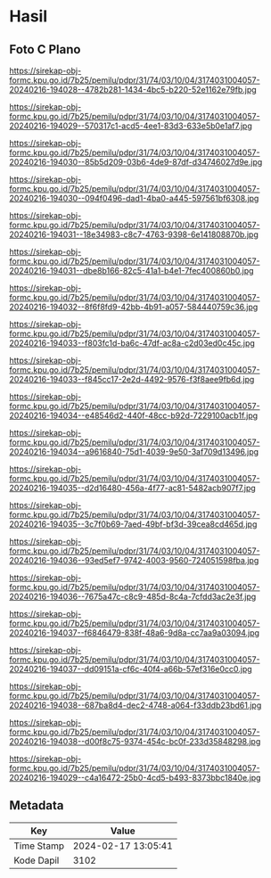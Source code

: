 # Hasil

## Foto C Plano

https://sirekap-obj-formc.kpu.go.id/7b25/pemilu/pdpr/31/74/03/10/04/3174031004057-20240216-194028--4782b281-1434-4bc5-b220-52e1162e79fb.jpg

https://sirekap-obj-formc.kpu.go.id/7b25/pemilu/pdpr/31/74/03/10/04/3174031004057-20240216-194029--570317c1-acd5-4ee1-83d3-633e5b0e1af7.jpg

https://sirekap-obj-formc.kpu.go.id/7b25/pemilu/pdpr/31/74/03/10/04/3174031004057-20240216-194030--85b5d209-03b6-4de9-87df-d34746027d9e.jpg

https://sirekap-obj-formc.kpu.go.id/7b25/pemilu/pdpr/31/74/03/10/04/3174031004057-20240216-194030--094f0496-dad1-4ba0-a445-597561bf6308.jpg

https://sirekap-obj-formc.kpu.go.id/7b25/pemilu/pdpr/31/74/03/10/04/3174031004057-20240216-194031--18e34983-c8c7-4763-9398-6e141808870b.jpg

https://sirekap-obj-formc.kpu.go.id/7b25/pemilu/pdpr/31/74/03/10/04/3174031004057-20240216-194031--dbe8b166-82c5-41a1-b4e1-7fec400860b0.jpg

https://sirekap-obj-formc.kpu.go.id/7b25/pemilu/pdpr/31/74/03/10/04/3174031004057-20240216-194032--8f6f8fd9-42bb-4b91-a057-584440759c36.jpg

https://sirekap-obj-formc.kpu.go.id/7b25/pemilu/pdpr/31/74/03/10/04/3174031004057-20240216-194033--f803fc1d-ba6c-47df-ac8a-c2d03ed0c45c.jpg

https://sirekap-obj-formc.kpu.go.id/7b25/pemilu/pdpr/31/74/03/10/04/3174031004057-20240216-194033--f845cc17-2e2d-4492-9576-f3f8aee9fb6d.jpg

https://sirekap-obj-formc.kpu.go.id/7b25/pemilu/pdpr/31/74/03/10/04/3174031004057-20240216-194034--e48546d2-440f-48cc-b92d-7229100acb1f.jpg

https://sirekap-obj-formc.kpu.go.id/7b25/pemilu/pdpr/31/74/03/10/04/3174031004057-20240216-194034--a9616840-75d1-4039-9e50-3af709d13496.jpg

https://sirekap-obj-formc.kpu.go.id/7b25/pemilu/pdpr/31/74/03/10/04/3174031004057-20240216-194035--d2d16480-456a-4f77-ac81-5482acb907f7.jpg

https://sirekap-obj-formc.kpu.go.id/7b25/pemilu/pdpr/31/74/03/10/04/3174031004057-20240216-194035--3c7f0b69-7aed-49bf-bf3d-39cea8cd465d.jpg

https://sirekap-obj-formc.kpu.go.id/7b25/pemilu/pdpr/31/74/03/10/04/3174031004057-20240216-194036--93ed5ef7-9742-4003-9560-724051598fba.jpg

https://sirekap-obj-formc.kpu.go.id/7b25/pemilu/pdpr/31/74/03/10/04/3174031004057-20240216-194036--7675a47c-c8c9-485d-8c4a-7cfdd3ac2e3f.jpg

https://sirekap-obj-formc.kpu.go.id/7b25/pemilu/pdpr/31/74/03/10/04/3174031004057-20240216-194037--f6846479-838f-48a6-9d8a-cc7aa9a03094.jpg

https://sirekap-obj-formc.kpu.go.id/7b25/pemilu/pdpr/31/74/03/10/04/3174031004057-20240216-194037--dd09151a-cf6c-40f4-a66b-57ef316e0cc0.jpg

https://sirekap-obj-formc.kpu.go.id/7b25/pemilu/pdpr/31/74/03/10/04/3174031004057-20240216-194038--687ba8d4-dec2-4748-a064-f33ddb23bd61.jpg

https://sirekap-obj-formc.kpu.go.id/7b25/pemilu/pdpr/31/74/03/10/04/3174031004057-20240216-194038--d00f8c75-9374-454c-bc0f-233d35848298.jpg

https://sirekap-obj-formc.kpu.go.id/7b25/pemilu/pdpr/31/74/03/10/04/3174031004057-20240216-194029--c4a16472-25b0-4cd5-b493-8373bbc1840e.jpg


## Metadata

| Key        | Value               |
| ---------- | ------------------- |
| Time Stamp | 2024-02-17 13:05:41 |
| Kode Dapil | 3102                |



